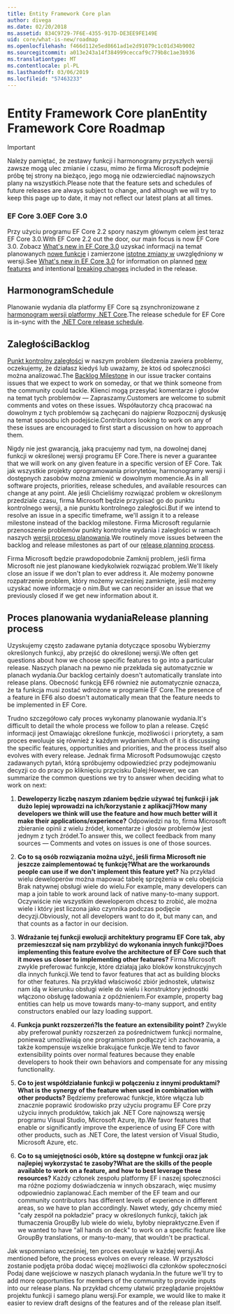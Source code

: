 ```yaml
---
title: Entity Framework Core plan
author: divega
ms.date: 02/20/2018
ms.assetid: 834C9729-7F6E-4355-917D-DE3EE9FE149E
uid: core/what-is-new/roadmap
ms.openlocfilehash: f466d112e5ed8661ad1e2d91079c1c01d34b9002
ms.sourcegitcommit: a013e243a14f384999ceccaf9c779b8c1ae3b936
ms.translationtype: MT
ms.contentlocale: pl-PL
ms.lasthandoff: 03/06/2019
ms.locfileid: "57463233"
---
```

# <a name="entity-framework-core-roadmap"></a><span data-ttu-id="ecac3-102">Entity Framework Core plan</span><span class="sxs-lookup"><span data-stu-id="ecac3-102">Entity Framework Core Roadmap</span></span>

> [!IMPORTANT]
> <span data-ttu-id="ecac3-103">Należy pamiętać, że zestawy funkcji i harmonogramy przyszłych wersji zawsze mogą ulec zmianie i czasu, mimo że firma Microsoft podejmie próbę tej strony na bieżąco, jego mogą nie odzwierciedlać najnowszych plany na wszystkich.</span><span class="sxs-lookup"><span data-stu-id="ecac3-103">Please note that the feature sets and schedules of future releases are always subject to change, and although we will try to keep this page up to date, it may not reflect our latest plans at all times.</span></span>

### <a name="ef-core-30"></a><span data-ttu-id="ecac3-104">EF Core 3.0</span><span class="sxs-lookup"><span data-stu-id="ecac3-104">EF Core 3.0</span></span>

<span data-ttu-id="ecac3-105">Przy użyciu programu EF Core 2.2 spory naszym głównym celem jest teraz EF Core 3.0.</span><span class="sxs-lookup"><span data-stu-id="ecac3-105">With EF Core 2.2 out the door, our main focus is now EF Core 3.0.</span></span>
<span data-ttu-id="ecac3-106">Zobacz [What's new in EF Core 3.0](xref:core/what-is-new/ef-core-3.0/index) uzyskać informacji na temat planowanych [nowe funkcje](xref:core/what-is-new/ef-core-3.0/features) i zamierzone [istotne zmiany w](xref:core/what-is-new/ef-core-3.0/breaking-changes) uwzględniony w wersji.</span><span class="sxs-lookup"><span data-stu-id="ecac3-106">See [What's new in EF Core 3.0](xref:core/what-is-new/ef-core-3.0/index) for information on planned [new features](xref:core/what-is-new/ef-core-3.0/features) and intentional [breaking changes](xref:core/what-is-new/ef-core-3.0/breaking-changes) included in the release.</span></span>

## <a name="schedule"></a><span data-ttu-id="ecac3-107">Harmonogram</span><span class="sxs-lookup"><span data-stu-id="ecac3-107">Schedule</span></span>

<span data-ttu-id="ecac3-108">Planowanie wydania dla platformy EF Core są zsynchronizowane z [harmonogram wersji platformy .NET Core](https://github.com/dotnet/core/blob/master/roadmap.md).</span><span class="sxs-lookup"><span data-stu-id="ecac3-108">The release schedule for EF Core is in-sync with the [.NET Core release schedule](https://github.com/dotnet/core/blob/master/roadmap.md).</span></span>

## <a name="backlog"></a><span data-ttu-id="ecac3-109">Zaległości</span><span class="sxs-lookup"><span data-stu-id="ecac3-109">Backlog</span></span>

<span data-ttu-id="ecac3-110">[Punkt kontrolny zaległości](https://github.com/aspnet/EntityFrameworkCore/issues?q=is%3Aopen+is%3Aissue+milestone%3ABacklog+sort%3Areactions-%2B1-desc) w naszym problem śledzenia zawiera problemy, oczekujemy, że działasz kiedyś lub uważamy, że ktoś od społeczności można analizować.</span><span class="sxs-lookup"><span data-stu-id="ecac3-110">The [Backlog Milestone](https://github.com/aspnet/EntityFrameworkCore/issues?q=is%3Aopen+is%3Aissue+milestone%3ABacklog+sort%3Areactions-%2B1-desc) in our issue tracker contains issues that we expect to work on someday, or that we think someone from the community could tackle.</span></span>
<span data-ttu-id="ecac3-111">Klienci mogą przesyłać komentarze i głosów na temat tych problemów — Zapraszamy.</span><span class="sxs-lookup"><span data-stu-id="ecac3-111">Customers are welcome to submit comments and votes on these issues.</span></span>
<span data-ttu-id="ecac3-112">Współautorzy chcą pracować na dowolnym z tych problemów są zachęcani do najpierw Rozpocznij dyskusję na temat sposobu ich podejście.</span><span class="sxs-lookup"><span data-stu-id="ecac3-112">Contributors looking to work on any of these issues are encouraged to first start a discussion on how to approach them.</span></span>

<span data-ttu-id="ecac3-113">Nigdy nie jest gwarancją, jaką pracujemy nad tym, na dowolnej danej funkcji w określonej wersji programu EF Core.</span><span class="sxs-lookup"><span data-stu-id="ecac3-113">There is never a guarantee that we will work on any given feature in a specific version of EF Core.</span></span>
<span data-ttu-id="ecac3-114">Tak jak wszystkie projekty oprogramowania priorytetów, harmonogramy wersji i dostępnych zasobów można zmienić w dowolnym momencie.</span><span class="sxs-lookup"><span data-stu-id="ecac3-114">As in all software projects, priorities, release schedules, and available resources can change at any point.</span></span>
<span data-ttu-id="ecac3-115">Ale jeśli Chcieliśmy rozwiązać problem w określonym przedziale czasu, firma Microsoft będzie przypisać go do punktu kontrolnego wersji, a nie punktu kontrolnego zaległości.</span><span class="sxs-lookup"><span data-stu-id="ecac3-115">But if we intend to resolve an issue in a specific timeframe, we'll assign it to a release milestone instead of the backlog milestone.</span></span>
<span data-ttu-id="ecac3-116">Firma Microsoft regularnie przenoszenie problemów punkty kontrolne wydania i zaległości w ramach naszych [wersji procesu planowania](#release-planning-process).</span><span class="sxs-lookup"><span data-stu-id="ecac3-116">We routinely move issues between the backlog and release milestones as part of our [release planning process](#release-planning-process).</span></span>

<span data-ttu-id="ecac3-117">Firma Microsoft będzie prawdopodobnie Zamknij problem, jeśli firma Microsoft nie jest planowane kiedykolwiek rozwiązać problem.</span><span class="sxs-lookup"><span data-stu-id="ecac3-117">We'll likely close an issue if we don't plan to ever address it.</span></span>
<span data-ttu-id="ecac3-118">Ale możemy ponowne rozpatrzenie problem, który możemy wcześniej zamknięte, jeśli możemy uzyskać nowe informacje o nim.</span><span class="sxs-lookup"><span data-stu-id="ecac3-118">But we can reconsider an issue that we previously closed if we get new information about it.</span></span>

## <a name="release-planning-process"></a><span data-ttu-id="ecac3-119">Proces planowania wydania</span><span class="sxs-lookup"><span data-stu-id="ecac3-119">Release planning process</span></span>

<span data-ttu-id="ecac3-120">Uzyskujemy często zadawane pytania dotyczące sposobu Wybierzmy określonych funkcji, aby przejść do określonej wersji.</span><span class="sxs-lookup"><span data-stu-id="ecac3-120">We often get questions about how we choose specific features to go into a particular release.</span></span>
<span data-ttu-id="ecac3-121">Naszych planach na pewno nie przekłada się automatycznie w planach wydania.</span><span class="sxs-lookup"><span data-stu-id="ecac3-121">Our backlog certainly doesn't automatically translate into release plans.</span></span>
<span data-ttu-id="ecac3-122">Obecność funkcją EF6 również nie automatycznie oznacza, że ta funkcja musi zostać wdrożone w programie EF Core.</span><span class="sxs-lookup"><span data-stu-id="ecac3-122">The presence of a feature in EF6 also doesn't automatically mean that the feature needs to be implemented in EF Core.</span></span>

<span data-ttu-id="ecac3-123">Trudno szczegółowo cały proces wykonamy planowanie wydania.</span><span class="sxs-lookup"><span data-stu-id="ecac3-123">It's difficult to detail the whole process we follow to plan a release.</span></span>
<span data-ttu-id="ecac3-124">Część informacji jest Omawiając określone funkcje, możliwości i priorytety, a sam proces ewoluuje się również z każdym wydaniem.</span><span class="sxs-lookup"><span data-stu-id="ecac3-124">Much of it is discussing the specific features, opportunities and priorities, and the process itself also evolves with every release.</span></span>
<span data-ttu-id="ecac3-125">Jednak firma Microsoft Podsumowując często zadawanych pytań, którą spróbujemy odpowiedzieć przy podejmowaniu decyzji co do pracy po kliknięciu przycisku Dalej:</span><span class="sxs-lookup"><span data-stu-id="ecac3-125">However, we can summarize the common questions we try to answer when deciding what to work on next:</span></span>

1. <span data-ttu-id="ecac3-126">**Deweloperzy liczbę naszym zdaniem będzie używać tej funkcji i jak dużo lepiej wprowadzi na ich/korzystanie z aplikacji?**</span><span class="sxs-lookup"><span data-stu-id="ecac3-126">**How many developers we think will use the feature and how much better will it make their applications/experience?**</span></span> <span data-ttu-id="ecac3-127">Odpowiedzi na to, firma Microsoft zbieranie opinii z wielu źródeł, komentarze i głosów problemów jest jednym z tych źródeł.</span><span class="sxs-lookup"><span data-stu-id="ecac3-127">To answer this, we collect feedback from many sources — Comments and votes on issues is one of those sources.</span></span>

2. <span data-ttu-id="ecac3-128">**Co to są osób rozwiązania można użyć, jeśli firma Microsoft nie jeszcze zaimplementować tę funkcję?**</span><span class="sxs-lookup"><span data-stu-id="ecac3-128">**What are the workarounds people can use if we don't implement this feature yet?**</span></span> <span data-ttu-id="ecac3-129">Na przykład wielu deweloperów można mapować tabelę sprzężenia w celu obejścia Brak natywnej obsługi wiele do wielu.</span><span class="sxs-lookup"><span data-stu-id="ecac3-129">For example, many developers can map a join table to work around lack of native many-to-many support.</span></span> <span data-ttu-id="ecac3-130">Oczywiście nie wszystkim deweloperom chcesz to zrobić, ale można wiele i który jest liczona jako czynnika podczas podjęcie decyzji.</span><span class="sxs-lookup"><span data-stu-id="ecac3-130">Obviously, not all developers want to do it, but many can, and that counts as a factor in our decision.</span></span>

3. <span data-ttu-id="ecac3-131">**Wdrażanie tej funkcji ewolucji architektury programu EF Core tak, aby przemieszczał się nam przybliżyć do wykonania innych funkcji?**</span><span class="sxs-lookup"><span data-stu-id="ecac3-131">**Does implementing this feature evolve the architecture of EF Core such that it moves us closer to implementing other features?**</span></span> <span data-ttu-id="ecac3-132">Firma Microsoft zwykle preferować funkcje, które działają jako bloków konstrukcyjnych dla innych funkcji.</span><span class="sxs-lookup"><span data-stu-id="ecac3-132">We tend to favor features that act as building blocks for other features.</span></span> <span data-ttu-id="ecac3-133">Na przykład właściwość zbiór jednostek, ułatwisz nam idą w kierunku obsługi wiele do wielu i konstruktory jednostki włączono obsługę ładowania z opóźnieniem.</span><span class="sxs-lookup"><span data-stu-id="ecac3-133">For example, property bag entities can help us move towards many-to-many support, and entity constructors enabled our lazy loading support.</span></span>

4. <span data-ttu-id="ecac3-134">**Funkcja punkt rozszerzeń?**</span><span class="sxs-lookup"><span data-stu-id="ecac3-134">**Is the feature an extensibility point?**</span></span> <span data-ttu-id="ecac3-135">Zwykle aby preferował punkty rozszerzeń za pośrednictwem funkcji normalne, ponieważ umożliwiają one programistom podłączyć ich zachowania, a także kompensuje wszelkie brakujące funkcje.</span><span class="sxs-lookup"><span data-stu-id="ecac3-135">We tend to favor extensibility points over normal features because they enable developers to hook their own behaviors and compensate for any missing functionality.</span></span>

5. <span data-ttu-id="ecac3-136">**Co to jest współdziałanie funkcji w połączeniu z innymi produktami?**</span><span class="sxs-lookup"><span data-stu-id="ecac3-136">**What is the synergy of the feature when used in combination with other products?**</span></span> <span data-ttu-id="ecac3-137">Będziemy preferować funkcje, które włącza lub znacznie poprawić środowisko przy użyciu programu EF Core przy użyciu innych produktów, takich jak .NET Core najnowszą wersję programu Visual Studio, Microsoft Azure, itp.</span><span class="sxs-lookup"><span data-stu-id="ecac3-137">We favor features that enable or significantly improve the experience of using EF Core with other products, such as .NET Core, the latest version of Visual Studio, Microsoft Azure, etc.</span></span>

6. <span data-ttu-id="ecac3-138">**Co to są umiejętności osób, które są dostępne w funkcji oraz jak najlepiej wykorzystać te zasoby?**</span><span class="sxs-lookup"><span data-stu-id="ecac3-138">**What are the skills of the people available to work on a feature, and how to best leverage these resources?**</span></span> <span data-ttu-id="ecac3-139">Każdy członek zespołu platformy EF i naszej społeczności ma różne poziomy doświadczenia w innych obszarach, więc musimy odpowiednio zaplanować.</span><span class="sxs-lookup"><span data-stu-id="ecac3-139">Each member of the EF team and our community contributors has different levels of experience in different areas, so we have to plan accordingly.</span></span> <span data-ttu-id="ecac3-140">Nawet wtedy, gdy chcemy mieć "cały zespół na pokładzie" pracy w określonych funkcji, takich jak tłumaczenia GroupBy lub wiele do wielu, byłoby niepraktyczne.</span><span class="sxs-lookup"><span data-stu-id="ecac3-140">Even if we wanted to have "all hands on deck" to work on a specific feature like GroupBy translations, or many-to-many, that wouldn't be practical.</span></span>

<span data-ttu-id="ecac3-141">Jak wspomniano wcześniej, ten proces ewoluuje w każdej wersji.</span><span class="sxs-lookup"><span data-stu-id="ecac3-141">As mentioned before, the process evolves on every release.</span></span>
<span data-ttu-id="ecac3-142">W przyszłości zostanie podjęta próba dodać więcej możliwości dla członków społeczności Podaj dane wejściowe w naszych planach wydania.</span><span class="sxs-lookup"><span data-stu-id="ecac3-142">In the future we'll try to add more opportunities for members of the community to provide inputs into our release plans.</span></span>
<span data-ttu-id="ecac3-143">Na przykład chcemy ułatwić przeglądanie projektów projektu funkcji i samego planu wersji.</span><span class="sxs-lookup"><span data-stu-id="ecac3-143">For example, we would like to make it easier to review draft designs of the features and of the release plan itself.</span></span>
